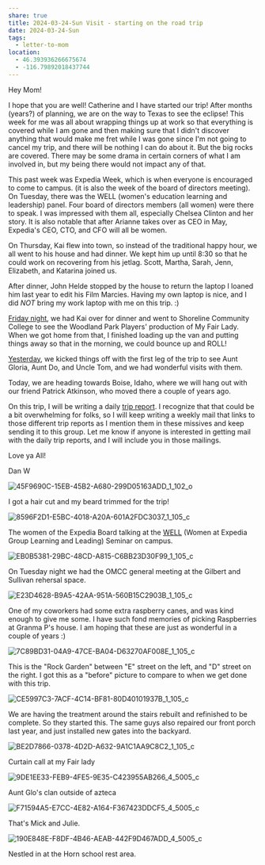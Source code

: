 ```yaml
---
share: true
title: 2024-03-24-Sun Visit - starting on the road trip
date: 2024-03-24-Sun
tags:
  - letter-to-mom
location:
  - 46.393936266675674
  - -116.79892018437744
---
```


Hey Mom!  

I hope that you are well!  Catherine and I have started our trip! After months (years?) of planning, we are on the way to Texas to see the eclipse!  This week for me was all about wrapping things up at work so that everything is covered while I am gone and then making sure that I didn't discover anything that would make me fret while I was gone since I'm not going to cancel my trip, and there will be nothing I can do about it.   But the big rocks are covered.  There may be some drama in certain corners of what I am involved in, but my being there would not impact any of that.

This past week was Expedia Week, which is when everyone is encouraged to come to campus.  (it is also the week of the board of directors meeting). On Tuesday, there was the WELL (women's education learning and leadership) panel. Four board of directors members (all women) were there to speak.   I was impressed with them all, especially Chelsea Clinton and her story.    It is also notable that after Arianne takes over as CEO in May, Expedia's CEO, CTO, and CFO will all be women. 

On Thursday, Kai flew into town, so instead of the traditional happy hour, we all went to his house and had dinner. We kept him up until 8:30 so that he could work on recovering from his jetlag.   Scott, Martha, Sarah, Jenn, Elizabeth, and Katarina joined us.

After dinner, John Helde stopped by the house to return the laptop I loaned him last year to edit his Film Marcies.  Having my own laptop is nice, and I did _NOT_ bring my work laptop with me on this trip.  :)

[Friday night](../trip-reports/2024-eclipse-texas-roadtrip/2024-03-22-fri-day0-the-night-before-we-leave.md), we had Kai over for dinner and went to Shoreline Community College to see the Woodland Park Players' production of My Fair Lady.   When we got home from that, I finished loading up the van and putting things away so that in the morning, we could bounce up and ROLL!

[Yesterday](../trip-reports/2024-eclipse-texas-roadtrip/2024-03-23-day1-sat-seattle-to-spokane---visit-aunt-glo-and-do-and-uncle-tom.md), we kicked things off with the first leg of the trip to see Aunt Gloria, Aunt Do, and Uncle Tom, and we had wonderful visits with them.  

Today, we are heading towards Boise, Idaho, where we will hang out with our friend Patrick Atkinson, who moved there a couple of years ago.

On this trip, I will be writing a daily [trip report](../trip-reports/2024-eclipse-texas-roadtrip/index.md).  I recognize that that could be a bit overwhelming for folks, so I will keep writing a weekly mail that links to those different trip reports as I mention them in these missives and keep sending it to this group.   Let me know if anyone is interested in getting mail with the daily trip reports, and I will include you in those mailings.

Love ya All!

Dan W

![45F9690C-15EB-45B2-A680-299D05163ADD_1_102_o](../attachments/45F9690C-15EB-45B2-A680-299D05163ADD_1_102_o.jpeg)

I got a hair cut and my beard trimmed for the trip!

![8596F2D1-E5BC-4018-A20A-601A2FDC3037_1_105_c](../attachments/8596F2D1-E5BC-4018-A20A-601A2FDC3037_1_105_c.jpeg)

The women of the Expedia Board talking at the [WELL](https://careers.expediagroup.com/blog/introducing-well-women-at-expedia-group-learning-and-leading/) (Women at Expedia Group Learning and Leading) Seminar on campus.

![EB0B5381-29BC-48CD-A815-C6BB23D30F99_1_105_c](../attachments/EB0B5381-29BC-48CD-A815-C6BB23D30F99_1_105_c.jpeg)

On Tuesday night we had the OMCC general meeting at the Gilbert and Sullivan rehersal space. 

![E23D4628-B9A5-42AA-951A-560B15C2903B_1_105_c](../attachments/E23D4628-B9A5-42AA-951A-560B15C2903B_1_105_c.jpeg)

One of my coworkers had some extra raspberry canes, and was kind enough to give me some.   I have such fond memories of picking Raspberries at Granma P's house.  I am hoping that these are just as wonderful in a couple of years :) 

![7C89BD31-04A9-47CE-BA04-D63270AF008E_1_105_c](../attachments/7C89BD31-04A9-47CE-BA04-D63270AF008E_1_105_c.jpeg)

This is the "Rock Garden" between "E" street on the left, and "D" street on the right.   I got this as a "before" picture to compare to when we get done with this trip.

![CE5997C3-7ACF-4C14-BF81-80D40101937B_1_105_c](../attachments/CE5997C3-7ACF-4C14-BF81-80D40101937B_1_105_c.jpeg)

We are having the treatment around the stairs rebuilt and refinished to be complete.  So they started this.  The same guys also repaired our front porch last year, and just installed new gates into the backyard.

![BE2D7866-0378-4D2D-A632-9A1C1AA9C8C2_1_105_c](../attachments/BE2D7866-0378-4D2D-A632-9A1C1AA9C8C2_1_105_c.jpeg)

Curtain call at my Fair lady

![9DE1EE33-FEB9-4FE5-9E35-C423955AB266_4_5005_c](../attachments/9DE1EE33-FEB9-4FE5-9E35-C423955AB266_4_5005_c.jpeg)

Aunt Glo's clan outside of azteca

![F71594A5-E7CC-4E82-A164-F367423DDCF5_4_5005_c](../attachments/F71594A5-E7CC-4E82-A164-F367423DDCF5_4_5005_c.jpeg)

That's Mick and Julie.

![190E848E-F8DF-4B46-AEAB-442F9D467ADD_4_5005_c](../attachments/190E848E-F8DF-4B46-AEAB-442F9D467ADD_4_5005_c.jpeg)

Nestled in at the Horn school rest area.